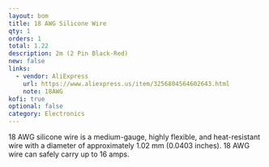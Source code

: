 ```yaml
---
layout: bom
title: 18 AWG Silicone Wire
qty: 1
orders: 1
total: 1.22
description: 2m (2 Pin Black-Red)
new: false
links:
  - vendor: AliExpress
    url: https://www.aliexpress.us/item/3256804564602643.html
    note: 18AWG
kofi: true
optional: false
category: Electronics
---
```


18 AWG silicone wire is a medium-gauge, highly flexible, and heat-resistant wire with a diameter of approximately 1.02
mm (0.0403 inches). 18 AWG wire can safely carry up to 16 amps.